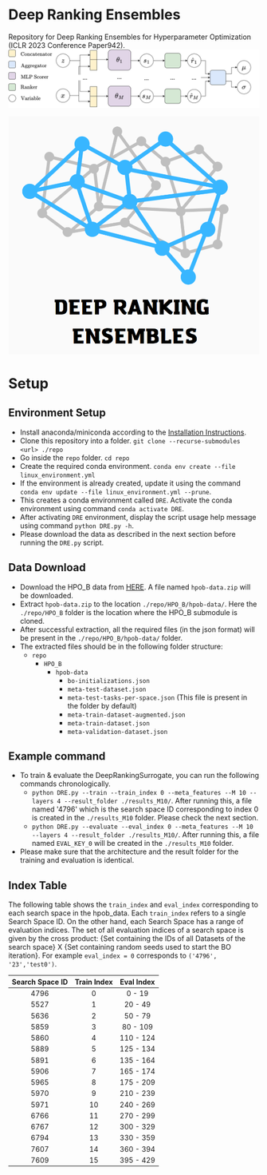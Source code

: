 # Deep Ranking Ensembles
Repository for Deep Ranking Ensembles for Hyperparameter Optimization (ICLR 2023 Conference Paper942).
<img src="./DREArchitecture.svg">
<p align="center">
  <img src="dre_logo.png" />
</p>


# Setup
## Environment Setup
* Install anaconda/miniconda according to the [Installation Instructions](https://docs.conda.io/projects/conda/en/latest/user-guide/install/linux.html "Named link title").
* Clone this repository into a folder. `git clone --recurse-submodules <url> ./repo`
* Go inside the `repo` folder. `cd repo`
* Create the required conda environment. `conda env create --file linux_environment.yml`
* If the environment is already created, update it using the command `conda env update --file linux_environment.yml --prune`.
* This creates a conda environment called `DRE`. Activate the conda environment using command `conda activate DRE`.
* After activating `DRE` environment, display the script usage help message using command `python DRE.py -h`.
* Please download the data as described in the next section before running the `DRE.py` script.

## Data Download
* Download the HPO\_B data from [HERE](https://rewind.tf.uni-freiburg.de/index.php/s/xdrJQPCTNi2zbfL/download/hpob-data.zip). A file named `hpob-data.zip` will be downloaded.
* Extract `hpob-data.zip` to the location `./repo/HPO_B/hpob-data/`. Here the `./repo/HPO_B` folder is the location where the HPO\_B submodule is cloned.
* After successful extraction, all the required files (in the json format) will be present in the `./repo/HPO_B/hpob-data/` folder.
* The extracted files should be in the following folder structure:
    * `repo`
        * `HPO_B`
            * `hpob-data`
                * `bo-initializations.json`
                * `meta-test-dataset.json`
                * `meta-test-tasks-per-space.json` (This file is present in the folder by default)
                * `meta-train-dataset-augmented.json`
                * `meta-train-dataset.json`
                * `meta-validation-dataset.json`

## Example command
* To train & evaluate the DeepRankingSurrogate, you can run the following commands chronologically.
    * `python DRE.py --train --train_index 0 --meta_features --M 10 --layers 4 --result_folder ./results_M10/`. After running this,
       a file named '4796' which is the search space ID corresponding to index 0 is created in the `./results_M10` folder. Please check
       the next section.
    * `python DRE.py --evaluate --eval_index 0 --meta_features --M 10 --layers 4 --result_folder ./results_M10/`. After running this,
       a file named `EVAL_KEY_0` will be created in the `./results_M10` folder.
* Please make sure that the architecture and the result folder for the training and evaluation is identical.


## Index Table
The following table shows the `train_index` and `eval_index` corresponding to each search space in the hpob\_data. Each `train_index` refers to a single Search Space ID. On the other hand, each Search Space has a range of evaluation indices. The set of all evaluation indices of a search space is given by the cross product: {Set containing the IDs of all Datasets of the search space} X {Set containing random seeds used to start the BO iteration}. For example `eval_index = 0` corresponds to `('4796', '23','test0')`.

| Search Space ID | Train Index | Eval Index  |
| :-----------:    | :---------: | :---------: |
|     4796         |      0      |  0   - 19   |
|     5527         |      1      |  20  - 49   | 
|     5636         |      2      |  50  - 79   |
|     5859         |      3      |  80  - 109  |
|     5860         |      4      |  110 - 124  |
|     5889         |      5      |  125 - 134  |
|     5891         |      6      |  135 - 164  |
|     5906         |      7      |  165 - 174  |
|     5965         |      8      |  175 - 209  |
|     5970         |      9      |  210 - 239  |
|     5971         |      10     |  240 - 269  |
|     6766         |      11     |  270 - 299  |
|     6767         |      12     |  300 - 329  |
|     6794         |      13     |  330 - 359  |
|     7607         |      14     |  360 - 394  |
|     7609         |      15     |  395 - 429  |


